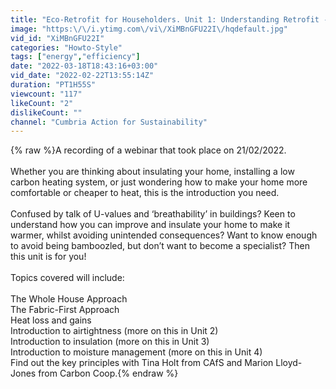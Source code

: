 ```yaml
---
title: "Eco-Retrofit for Householders. Unit 1: Understanding Retrofit - Webinar recording"
image: "https:\/\/i.ytimg.com\/vi\/XiMBnGFU22I\/hqdefault.jpg"
vid_id: "XiMBnGFU22I"
categories: "Howto-Style"
tags: ["energy","efficiency"]
date: "2022-03-18T18:43:16+03:00"
vid_date: "2022-02-22T13:55:14Z"
duration: "PT1H55S"
viewcount: "117"
likeCount: "2"
dislikeCount: ""
channel: "Cumbria Action for Sustainability"
---
```

{% raw %}A recording of a webinar that took place on 21/02/2022.<br /><br />Whether you are thinking about insulating your home, installing a low carbon heating system, or just wondering how to make your home more comfortable or cheaper to heat, this is the introduction you need.<br /><br />Confused by talk of U-values and ‘breathability’ in buildings? Keen to understand how you can improve and insulate your home to make it warmer, whilst avoiding unintended consequences? Want to know enough to avoid being bamboozled, but don’t want to become a specialist? Then this unit is for you!<br /><br />Topics covered will include:<br /><br />The Whole House Approach<br />The Fabric-First Approach<br />Heat loss and gains<br />Introduction to airtightness (more on this in Unit 2)<br />Introduction to insulation (more on this in Unit 3)<br />Introduction to moisture management (more on this in Unit 4)<br />Find out the key principles with Tina Holt from CAfS and Marion Lloyd-Jones from Carbon Coop.{% endraw %}
